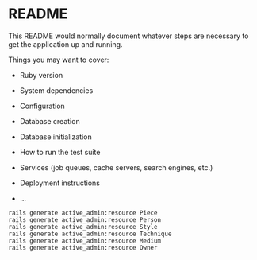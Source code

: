 # README

This README would normally document whatever steps are necessary to get the
application up and running.

Things you may want to cover:

* Ruby version

* System dependencies

* Configuration

* Database creation

* Database initialization

* How to run the test suite

* Services (job queues, cache servers, search engines, etc.)

* Deployment instructions

* ...
```
rails generate active_admin:resource Piece
rails generate active_admin:resource Person
rails generate active_admin:resource Style
rails generate active_admin:resource Technique
rails generate active_admin:resource Medium
rails generate active_admin:resource Owner
```